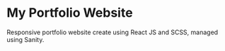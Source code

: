 # My Portfolio Website

Responsive portfolio website create using React JS and SCSS, managed using Sanity.
